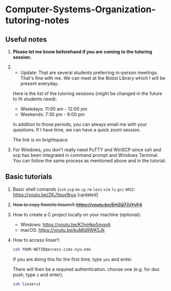 # Computer-Systems-Organization-tutoring-notes

## Useful notes

1. **Please let me know beforehand if you are coming to the tutoring session.**
1. - Update: That are several students preferring in-person meetings. That's fine with me. We can meet at the Bobst Library which I will be present everyday.

    Here is the list of the tutoring sessions (might be changed in the future to fit students need):

    - Weekdays: 11:00 am - 12:00 pm
    - Weekends: 7:30 pm - 9:00 pm

    In addition to those periods, you can always email me with your questions. If I have time, we can have a quick zoom session.

    The link is on brightspace.

1. For Windows, you don't really need PuTTY and WinSCP since ssh and scp has been integrated in command prompt and Windows Terminal. You can follow the same process as mentioned above and in the tutorial.

## Basic tutorials

1. Basic shell comands (`ssh` `scp` `mv` `cp` `rm` `less` `vim` `ls` `gcc` etc): <https://youtu.be/ZKJ1pux9ruo> [updated]

1. ~~How to copy from/to linserv1:
<https://youtu.be/EH2Q77JYvF4>~~

2. How to create a C project locally on your machine (optional):
    - Windows: <https://youtu.be/K7mHkp5mgvA>
    - macOS: <https://youtu.be/kuMld9WK5Jk>

3. How to access linser1:

    ```bash
    ssh YOUR-NETID@access.cims.nyu.edu
    ```

    If you are doing this for the first time, type `yes` and enter.

    There will then be a required authentication. choose one (e.g. for duo push, type `1` and enter).

    ```bash
    ssh linserv1
    ```
